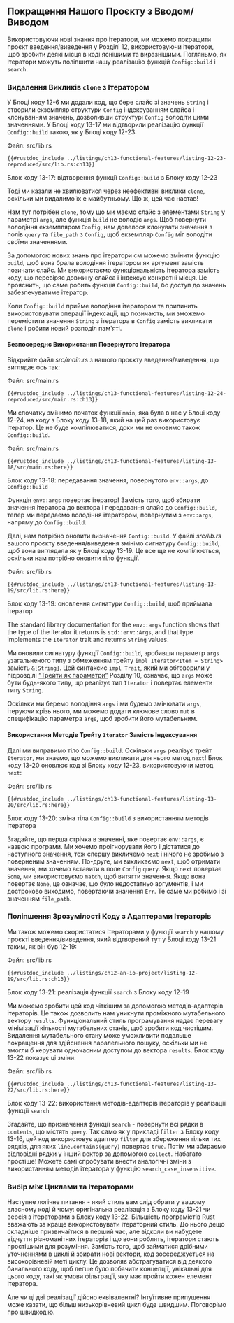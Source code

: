 ## Покращення Нашого Проєкту з Вводом/Виводом

Використовуючи нові знання про ітератори, ми можемо покращити проєкт введення/виведення у Розділі 12, використовуючи ітератори, щоб зробити деякі місця в коді яснішими та виразнішими. Погляньмо, як ітератори можуть поліпшити нашу реалізацію функцій `Config::build` і `search`.

### Видалення Викликів `clone` з Ітератором

У Блоці коду 12-6 ми додали код, що бере слайс зі значень `String` і створили екземпляр структури `Config` індексуванням слайса і клонуванням значень, дозволивши структурі `Config` володіти цими значеннями. У Блоці коду 13-17 ми відтворили реалізацію функції `Config::build` такою, як у Блоці коду 12-23:

<span class="filename">Файл: src/lib.rs</span>

```rust,ignore
{{#rustdoc_include ../listings/ch13-functional-features/listing-12-23-reproduced/src/lib.rs:ch13}}
```


<span class="caption">Блок коду 13-17: відтворення функції `Config::build` з Блоку коду 12-23</span>

Тоді ми казали не хвилюватися через неефективні виклики `clone`, оскільки ми видалимо їх e майбутньому. Що ж, цей час настав!

Нам тут потрібен `clone`, тому що ми маємо слайс з елементами `String` у параметрі `args`, але функція `build` не володіє `args`. Щоб повернути володіння екземпляром `Config`, нам довелося клонувати значення з полів `query` та `file_path` з `Config`, щоб екземпляр `Config` міг володіти своїми значеннями.

За допомогою нових знань про ітератори см можемо змінити функцію `build`, щоб вона брала володіння ітератором як аргумент замість позичати слайс. Ми використаємо функціональність ітератора замість коду, що перевіряє довжину слайса і індексує конкретні місця. Це прояснить, що саме робить функція `Config::build`, бо доступ до значень забезпечуватиме ітератор.

Коли `Config::build` прийме володіння ітератором та припинить використовувати операції індексації, що позичають, ми зможемо перемістити значення `String` з ітератора в `Config` замість викликати `clone` і робити новий розподіл пам'яті.

#### Безпосереднє Використання Повернутого Ітератора

Відкрийте файл *src/main.rs* з нашого проєкту введення/виведення, що виглядає ось так:

<span class="filename">Файл: src/main.rs</span>

```rust,ignore
{{#rustdoc_include ../listings/ch13-functional-features/listing-12-24-reproduced/src/main.rs:ch13}}
```

Ми спочатку змінимо початок функції `main`, яка була в нас у Блоці коду 12-24, на коду з Блоку коду 13-18, який на цей раз використовує ітератор. Це не буде компілюватися, доки ми не оновимо також `Config::build`.

<span class="filename">Файл: src/main.rs</span>

```rust,ignore,does_not_compile
{{#rustdoc_include ../listings/ch13-functional-features/listing-13-18/src/main.rs:here}}
```


<span class="caption">Блок коду 13-18: передавання значення, повернутого `env::args`, до `Config::build`</span>

Функція `env::args` повертає ітератор! Замість того, щоб збирати значення ітератора до вектора і передавання слайс до `Config::build`, тепер ми передаємо володіння ітератором, повернутим з `env::args`, напряму до `Config::build`.

Далі, нам потрібно оновити визначення `Config::build`. У файлі *src/lib.rs* вашого проєкту введення/виведення змінімо сигнатуру `Config::build`, щоб вона виглядала як у Блоці коду 13-19. Це все ще не компілюється, оскільки нам потрібно оновити тіло функції.

<span class="filename">Файл: src/lib.rs</span>

```rust,ignore,does_not_compile
{{#rustdoc_include ../listings/ch13-functional-features/listing-13-19/src/lib.rs:here}}
```


<span class="caption">Блок коду 13-19: оновлення сигнатури `Config::build`, щоб приймала ітератор</span>

The standard library documentation for the `env::args` function shows that the type of the iterator it returns is `std::env::Args`, and that type implements the `Iterator` trait and returns `String` values.

Ми оновили сигнатуру функції `Config::build`, зробивши параметр `args` узагальненого типу з обмеженням трейту `impl Iterator<Item = String>` замість `&[String]`. Цей синтаксис `impl Trait`, який ми обговорили у підрозділі [“Трейти як параметри”][impl-trait]<!-- ignore --> Розділу 10, означає, що `args` може бути будь-якого типу, що реалізує тип `Iterator` і повертає елементи типу `String`.

Оскільки ми беремо володіння `args` і ми будемо змінювати `args`, ітеруючи крізь нього, ми можемо додати ключове слово `mut` в специфікацію параметра `args`, щоб зробити його мутабельним.

#### Використання Методів Трейту `Iterator` Замість Індексування

Далі ми виправимо тіло `Config::build`. Оскільки `args` реалізує трейт `Iterator`, ми знаємо, що можемо викликати для нього метод `next`! Блок коду 13-20 оновлює код зі Блоку коду 12-23, використовуючи метод `next`:

<span class="filename">Файл: src/lib.rs</span>

```rust,noplayground
{{#rustdoc_include ../listings/ch13-functional-features/listing-13-20/src/lib.rs:here}}
```


<span class="caption">Блок коду 13-20: зміна тіла `Config::build` з використанням методів ітератора</span>

Згадайте, що перша стрічка в значенні, яке повертає `env::args`, є назвою програми. Ми хочемо проігнорувати його і дістатися до наступного значення, тож спершу викличемо `next` і нічого не зробимо з поверненим значенням. По-друге, ми викликаємо `next`, щоб отримати значення, ми хочемо вставити в поле `Config` `query`. Якщо `next` повертає `Some`, ми використовуємо `match`, щоб витягти значення. Якщо вона повертає `None`, це означає, що було недостатньо аргументів, і ми достроково виходимо, повертаючи значення `Err`. Те саме ми робимо і зі значенням `file_path`.

### Поліпшення Зрозумілості Коду з Адаптерами Ітераторів

Ми також можемо скористатися ітераторами у функції `search` у нашому проєкті введення/виведення, який відтворений тут у Блоці коду 13-21 таким, як він був 12-19:

<span class="filename">Файл: src/lib.rs</span>

```rust,ignore
{{#rustdoc_include ../listings/ch12-an-io-project/listing-12-19/src/lib.rs:ch13}}
```


<span class="caption">Блок коду 13-21: реалізація функції `search` з Блоку коду 12-19</span>

Ми можемо зробити цей код чіткішим за допомогою методів-адаптерів ітераторів. Це також дозволить нам уникнути проміжного мутабельного вектору `results`. Функціональний стиль програмування надає перевагу мінімізації кількості мутабельних станів, щоб зробити код чистішим. Видалення мутабельного стану може уможливити подальше покращення для здійснення паралельного пошуку, оскільки ми не змогли б керувати одночасним доступом до вектора `results`. Блок коду 13-22 показує ці зміни:

<span class="filename">Файл: src/lib.rs</span>

```rust,ignore
{{#rustdoc_include ../listings/ch13-functional-features/listing-13-22/src/lib.rs:here}}
```


<span class="caption">Блок коду 13-22: використання методів-адаптерів ітераторів у реалізації функції `search`</span>

Згадайте, що призначення функції `search` - повернути всі рядки в `contents`, що містять `query`. Так само як у прикладі `filter` з Блоку коду 13-16, цей код використовує адаптер `filter` для збереження тільки тих рядків, для яких `line.contains(query)` повертає `true`. Потім ми збираємо відповідні рядки у інший вектор за допомогою `collect`. Набагато простіше! Можете самі спробувати внести аналогічні зміни з використанням методів ітератора у функцію `search_case_insensitive`.

### Вибір між Циклами та Ітераторами

Наступне логічне питання - який стиль вам слід обрати у вашому власному коді й чому: оригінальна реалізація з Блоку коду 13-21 чи версія з ітераторами з Блоку коду 13-22. Більшість програмістів Rust вважають за краще використовувати ітераторний стиль. До нього дещо складніше призвичаїтися в перший час, але відколи ви набудете відчуття різноманітних ітераторів і що вони роблять, ітератори стають простішими для розуміння. Замість того, щоб займатися дрібними уточненнями в циклі й збирати нові вектори, код зосереджується на високорівневій меті циклу. Це дозволяє абстрагуватися від деякого банального коду, щоб легше було побачити концепції, унікальні для цього коду, такі як умови фільтрації, яку має пройти кожен елемент ітератора.

Але чи ці дві реалізації дійсно еквівалентні? Інтуїтивне припущення може казати, що більш низькорівневий цикл буде швидшим. Поговорімо про швидкодію.

[impl-trait]: ch10-02-traits.html#traits-as-parameters
